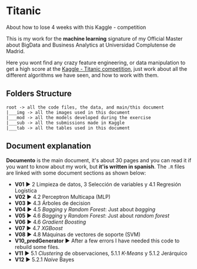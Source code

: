 # Titanic
About how to lose 4 weeks with this Kaggle - competition

This is my work for the **machine learning** signature of my Official Master about BigData and Business Analytics at Universidad Complutense de Madrid. 

Here you wont find any crazy feature engineering, or data manipulation to get a high score at the [Kaggle - Titanic competition](https://www.kaggle.com/c/titanic), just work about all the different algorithms we have seen, and how to work with them.

## Folders Structure
```
root -> all the code files, the data, and main/this document
|___img -> all the images used in this document
|___mod -> all the models developed during the exercise
|___sub -> all the submissions made in Kaggle
|___tab -> all the tables used in this document
```

## Document explanation
**Documento** is the main document, it's about 30 pages and you can read it if you want to know about my work, but **it'is written in spanish**.
The `.R` files are linked with some document sections as shown below:
* **V01** :arrow_forward: 2 Limpieza de datos, 3 Selección de variables y 4.1 Regresión Logística
* **V02** :arrow_forward: 4.2 Perceptron Multicapa (MLP)
* **V03** :arrow_forward: 4.3 Árboles de decision
* **V04** :arrow_forward: 4.5 _Bagging_ y _Random Forest_: Just about _bagging_
* **V05** :arrow_forward: 4.6 _Bagging_ y _Random Forest_: Just about _random forest_
* **V06** :arrow_forward: 4.6 _Gradient Boosting_
* **V07** :arrow_forward: 4.7 _XGBoost_
* **V08** :arrow_forward: 4.8 Máquinas de vectores de soporte (SVM)
* **V10_predGenerator** :arrow_forward: After a few errors I have needed this code to rebuild some files. 
* **V11** :arrow_forward: 5.1 _Clustering_ de observaciones, 5.1.1 _K-Means_ y 5.1.2 Jerárquico
* **V12** :arrow_forward: 5.2.1 _Naive_ Bayes
